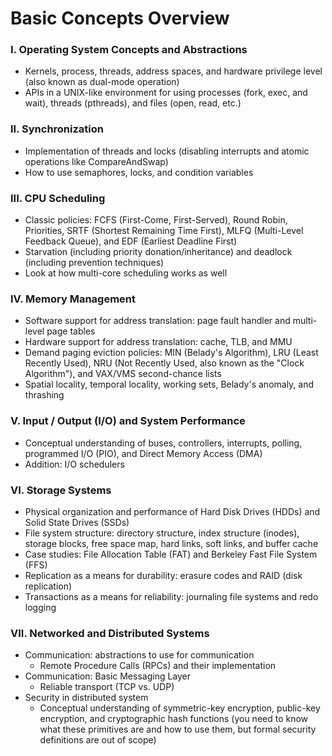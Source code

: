 # Basic Concepts Overview
### I. Operating System Concepts and Abstractions

- Kernels, process, threads, address spaces, and hardware privilege level (also known as dual-mode operation)
- APIs in a UNIX-like environment for using processes (fork, exec, and wait), threads (pthreads), and files (open, read, etc.)


### II. Synchronization

- Implementation of threads and locks (disabling interrupts and atomic operations like CompareAndSwap)
- How to use semaphores, locks, and condition variables

### III. CPU Scheduling

- Classic policies: FCFS (First-Come, First-Served), Round Robin, Priorities, SRTF (Shortest Remaining Time First), MLFQ (Multi-Level Feedback Queue), and EDF (Earliest Deadline First)
- Starvation (including priority donation/inheritance) and deadlock (including prevention techniques)
- Look at how multi-core scheduling works as well

### IV. Memory Management
- Software support for address translation: page fault handler and multi-level page tables
- Hardware support for address translation: cache, TLB, and MMU
- Demand paging eviction policies: MIN (Belady's Algorithm), LRU (Least Recently Used), NRU (Not Recently Used, also known as the "Clock Algorithm"), and VAX/VMS second-chance lists
- Spatial locality, temporal locality, working sets, Belady's anomaly, and thrashing


### V. Input / Output (I/O) and System Performance
- Conceptual understanding of buses, controllers, interrupts, polling, programmed I/O (PIO), and Direct Memory Access (DMA)
- Addition: I/O schedulers


### VI. Storage Systems
- Physical organization and performance of Hard Disk Drives (HDDs) and Solid State Drives (SSDs)
- File system structure: directory structure, index structure (inodes), storage blocks, free space map, hard links, soft links, and buffer cache
- Case studies: File Allocation Table (FAT) and Berkeley Fast File System (FFS)
- Replication as a means for durability: erasure codes and RAID (disk replication)
- Transactions as a means for reliability: journaling file systems and redo logging


### VII. Networked and Distributed Systems
- Communication: abstractions to use for communication
    - Remote Procedure Calls (RPCs) and their implementation
- Communication: Basic Messaging Layer
    - Reliable transport (TCP vs. UDP)
- Security in distributed system
    - Conceptual understanding of symmetric-key encryption, public-key encryption, and cryptographic hash functions (you need to know what these primitives are and how to use them, but formal security definitions are out of scope)
